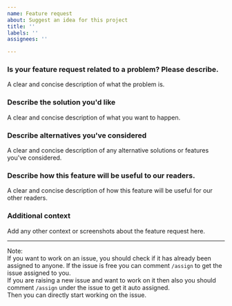 ```yaml
---
name: Feature request
about: Suggest an idea for this project
title: ''
labels: ''
assignees: ''

---
```


### Is your feature request related to a problem? Please describe.
A clear and concise description of what the problem is. 

### Describe the solution you'd like
A clear and concise description of what you want to happen.

### Describe alternatives you've considered
A clear and concise description of any alternative solutions or features you've considered.

### Describe how this feature will be useful to our readers.
A clear and concise description of how this feature will be useful for our  other readers.

### Additional context
Add any other context or screenshots about the feature request here.

<hr/>

Note:  
If you want to work on an issue, you should check if it has already been assigned to anyone. If the issue is free you can comment `/assign` to get the issue assigned to you.  
If you are raising a new issue and want to work on it then also you should comment `/assign` under the issue to get it auto assigned.  
Then you can directly start working on the issue.  
